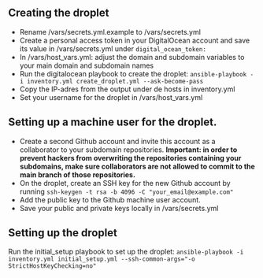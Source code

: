 ## Creating the droplet

- Rename /vars/secrets.yml.example to /vars/secrets.yml
- Create a personal access token in your DigitalOcean account and save its value in /vars/secrets.yml under `digital_ocean_token:`
- In /vars/host_vars.yml: adjust the domain and subdomain variables to your main domain and subdomain names
- Run the digitalocean playbook to create the droplet: `ansible-playbook -i inventory.yml create_droplet.yml --ask-become-pass`
- Copy the IP-adres from the output under de hosts in inventory.yml
- Set your username for the droplet in /vars/host_vars.yml


## Setting up a machine user for the droplet.

- Create a second Github account and invite this account as a collaborator to your subdomain repositories. **Important: in order to prevent hackers from overwriting the repositories containing your subdomains, make sure collaborators are not allowed to commit to the main branch of those repositories.**
- On the droplet, create an SSH key for the new Github account by running `ssh-keygen -t rsa -b 4096 -C "your_email@example.com"`
- Add the public key to the Github machine user account.
- Save your public and private keys locally in /vars/secrets.yml


## Setting up the droplet

Run the initial_setup playbook to set up the droplet: `ansible-playbook -i inventory.yml initial_setup.yml --ssh-common-args="-o StrictHostKeyChecking=no"`
